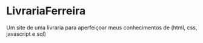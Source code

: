 # LivrariaFerreira
Um site de uma livraria para aperfeiçoar meus conhecimentos de (html, css, javascript e sql)

